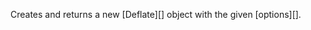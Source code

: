 <!-- YAML
added: v0.5.8
-->

Creates and returns a new [Deflate][] object with the given [options][].

